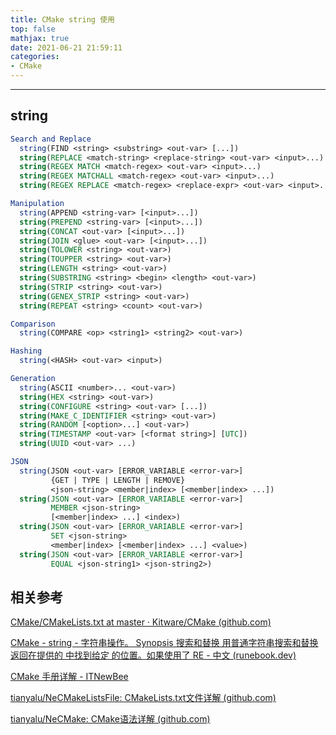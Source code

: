 ```yaml
---
title: CMake string 使用
top: false
mathjax: true
date: 2021-06-21 21:59:11
categories:
- CMake
---
```


-----

## string

```cmake
Search and Replace
  string(FIND <string> <substring> <out-var> [...])
  string(REPLACE <match-string> <replace-string> <out-var> <input>...)
  string(REGEX MATCH <match-regex> <out-var> <input>...)
  string(REGEX MATCHALL <match-regex> <out-var> <input>...)
  string(REGEX REPLACE <match-regex> <replace-expr> <out-var> <input>...)

Manipulation
  string(APPEND <string-var> [<input>...])
  string(PREPEND <string-var> [<input>...])
  string(CONCAT <out-var> [<input>...])
  string(JOIN <glue> <out-var> [<input>...])
  string(TOLOWER <string> <out-var>)
  string(TOUPPER <string> <out-var>)
  string(LENGTH <string> <out-var>)
  string(SUBSTRING <string> <begin> <length> <out-var>)
  string(STRIP <string> <out-var>)
  string(GENEX_STRIP <string> <out-var>)
  string(REPEAT <string> <count> <out-var>)

Comparison
  string(COMPARE <op> <string1> <string2> <out-var>)

Hashing
  string(<HASH> <out-var> <input>)

Generation
  string(ASCII <number>... <out-var>)
  string(HEX <string> <out-var>)
  string(CONFIGURE <string> <out-var> [...])
  string(MAKE_C_IDENTIFIER <string> <out-var>)
  string(RANDOM [<option>...] <out-var>)
  string(TIMESTAMP <out-var> [<format string>] [UTC])
  string(UUID <out-var> ...)

JSON
  string(JSON <out-var> [ERROR_VARIABLE <error-var>]
         {GET | TYPE | LENGTH | REMOVE}
         <json-string> <member|index> [<member|index> ...])
  string(JSON <out-var> [ERROR_VARIABLE <error-var>]
         MEMBER <json-string>
         [<member|index> ...] <index>)
  string(JSON <out-var> [ERROR_VARIABLE <error-var>]
         SET <json-string>
         <member|index> [<member|index> ...] <value>)
  string(JSON <out-var> [ERROR_VARIABLE <error-var>]
         EQUAL <json-string1> <json-string2>)
```







## 相关参考

[CMake/CMakeLists.txt at master · Kitware/CMake (github.com)](https://github.com/Kitware/CMake/blob/master/Tests/StringFileTest/CMakeLists.txt)

[CMake - string - 字符串操作。 Synopsis 搜索和替换 用普通字符串搜索和替换 返回在提供的  中找到给定  的位置。如果使用了 RE - 中文 (runebook.dev)](https://runebook.dev/zh-CN/docs/cmake/command/string)

[CMake 手册详解 - ITNewBee](https://itnewbee.org/cmake-手册详解/)

[tianyalu/NeCMakeListsFile: CMakeLists.txt文件详解 (github.com)](https://github.com/tianyalu/NeCMakeListsFile)

[tianyalu/NeCMake: CMake语法详解 (github.com)](https://github.com/tianyalu/NeCMake)
